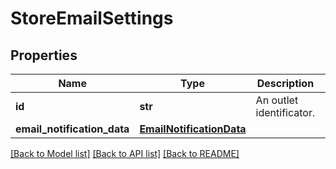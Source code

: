 # StoreEmailSettings

## Properties
Name | Type | Description | Notes
------------ | ------------- | ------------- | -------------
**id** | **str** | An outlet identificator. | 
**email_notification_data** | [**EmailNotificationData**](EmailNotificationData.md) |  | 

[[Back to Model list]](../README.md#documentation-for-models) [[Back to API list]](../README.md#documentation-for-api-endpoints) [[Back to README]](../README.md)


